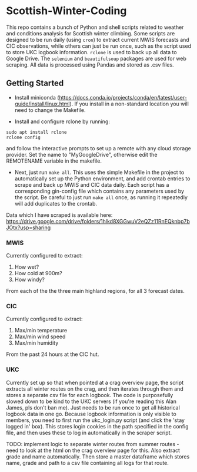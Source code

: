 # Scottish-Winter-Coding

This repo contains a bunch of Python and shell scripts related to weather and conditions analysis for Scottish winter climbing.
Some scripts are designed to be run daily (using `cron`) to extract current MWIS forecasts and CIC observations, while others can just be run once, such as the script used to store UKC logbook information.
`rclone` is used to back up all data to Google Drive. The `selenium` and `beautifulsoup` packages are used for web scraping. All data is processed using Pandas and stored as .csv files.


## Getting Started

 - Install miniconda (https://docs.conda.io/projects/conda/en/latest/user-guide/install/linux.html). If you install in a non-standard location you will need to change the Makefile.

 - Install and configure rclone by running:
```
sudo apt install rclone
rclone config
```
and follow the interactive prompts to set up a remote with any cloud storage provider. Set the name to "MyGoogleDrive", otherwise edit the REMOTENAME variable in the makefile.

 - Next, just run `make all`. This uses the simple Makefile in the project to automatically set up the Python environment, and add crontab entries to scrape and back up MWIS and CIC data daily.
Each script has a corresponding gin-config file which contains any parameters used by the script. Be careful to just run `make all` once, as running it repeatedly will add duplicates to the crontab. 

Data which I have scraped is available here: https://drive.google.com/drive/folders/1hlkd8XGGwuV2eQZz11RnEQknbp7bJOtx?usp=sharing

### MWIS

Currently configured to extract:

 1. How wet?
 2. How cold at 900m?
 3. How windy?

From each of the the three main highland regions, for all 3 forecast dates.


### CIC

Currently configured to extract:

 1. Max/min temperature
 2. Max/min wind speed
 3. Max/min humidity

From the past 24 hours at the CIC hut.


### UKC

Currently set up so that when pointed at a crag overview page, the script extracts all winter routes on the crag, and then iterates through them and stores a separate csv file for each logbook. The code is purposefully slowed down to be kind to the UKC servers (if you're reading this Alan James, pls don't ban me). Just needs to be run once to get all historical logbook data in one go. Because logbook information is only visible to members, you need to first run the ukc\_login.py script (and click the 'stay logged in' box). This stores login cookies in the path specified in the config file, and then uses these to log in automatically in the scraper script.

TODO: implement logic to separate winter routes from summer routes - need to look at the html on the crag overview page for this. Also extract grade and name automatically. Then store a master dataframe which stores name, grade and path to a csv file containing all logs for that route.

